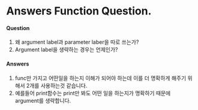 # Answers Function Question.

#### Question
1. 왜 argument label과 parameter laber을 따로 쓰는가?
2. Argument label을 생략하는 경우는 언제인가?

#### Answers

1. func만 가지고 어떤일을 하는지 이해가 되어야 하는데 이를 더 명확하게 해주기 위해서 2개를 사용하는것 같습니다.
2. 예를들어 print함수는 print만 봐도 어떤 일을 하는지가 명확하기 때문에 argument를 생략합니다.